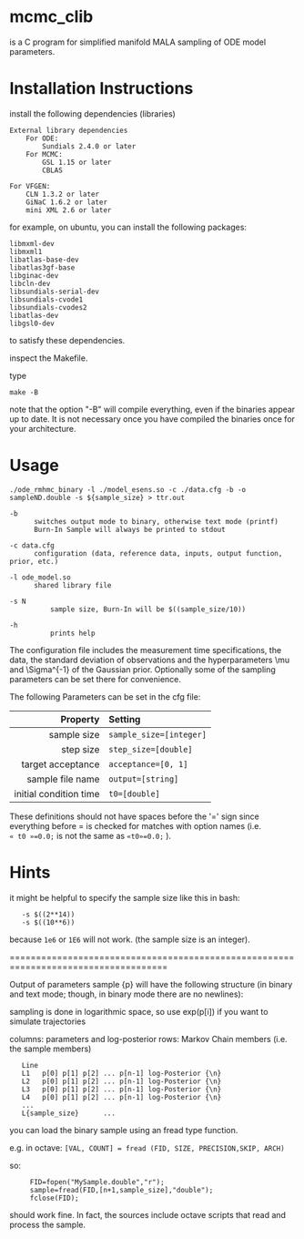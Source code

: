mcmc_clib
=========

is a C program for simplified manifold MALA sampling of ODE model parameters.


Installation Instructions
=========================

install the following dependencies (libraries)
```
External library dependencies
	For ODE: 
		Sundials 2.4.0 or later
	For MCMC:
		GSL	1.15 or later
		CBLAS

For VFGEN:
	CLN 1.3.2 or later
	GiNaC 1.6.2 or later
	mini XML 2.6 or later
```
for example, on ubuntu, you can install the following packages:

    libmxml-dev 
    libmxml1 
    libatlas-base-dev 
    libatlas3gf-base
    libginac-dev 
    libcln-dev 
    libsundials-serial-dev 
    libsundials-cvode1
    libsundials-cvodes2
    libatlas-dev
    libgsl0-dev

to satisfy these dependencies. 

inspect the Makefile.

type
```
make -B
```
note that the option "-B" will compile everything, even if the
binaries appear up to date. It is not necessary once you have compiled
the binaries once for your architecture.

Usage
=====

	./ode_rmhmc_binary -l ./model_esens.so -c ./data.cfg -b -o sampleND.double -s ${sample_size} > ttr.out

	-b 
	      switches output mode to binary, otherwise text mode (printf)
	      Burn-In Sample will always be printed to stdout

	-c data.cfg
	      configuration (data, reference data, inputs, output function, prior, etc.)

	-l ode_model.so
	      shared library file

	-s N
              sample size, Burn-In will be $((sample_size/10))

	-h 
              prints help


The configuration file includes the measurement time specifications,
the data, the standard deviation of observations and the
hyperparameters \mu and \Sigma^{-1} of the Gaussian prior.  Optionally
some of the sampling parameters can be set there for convenience.

The following Parameters can be set in the cfg file:

Property     |  Setting
-----------: | :------------
sample size  |  ```sample_size=[integer]```
step size    |  ```step_size=[double]```
target acceptance | ```acceptance=[0, 1]```
sample file name  | ```output=[string]```
initial condition time | ```t0=[double]```

These definitions should not have spaces before the '=' sign since
everything before = is checked for matches with option names (i.e.  
```« t0 »=0.0;``` is not the same as ```«t0»=0.0;``` ).


Hints
=====

it might be helpful to specify the sample size like this in bash: 
```
   -s $((2**14))
   -s $((10**6))
```
because ```1e6``` or ```1E6``` will not work. (the sample size is an integer).


====================================================================================

Output of parameters sample {p} will have the following structure (in
binary and text mode; though, in binary mode there are no newlines):

sampling is done in logarithmic space, so use exp(p[i]) if you want to simulate trajectories

columns: parameters and log-posterior
   rows: Markov Chain members (i.e. the sample members)
```
   Line 
   L1   p[0] p[1] p[2] ... p[n-1] log-Posterior {\n}
   L2   p[0] p[1] p[2] ... p[n-1] log-Posterior {\n}
   L3   p[0] p[1] p[2] ... p[n-1] log-Posterior {\n}
   L4   p[0] p[1] p[2] ... p[n-1] log-Posterior {\n}
   ...
   L{sample_size}      ...
```
you can load the binary sample using an fread type function.

e.g. in octave: ```[VAL, COUNT] = fread (FID, SIZE, PRECISION,SKIP, ARCH)```

so:
```
     FID=fopen("MySample.double","r");
     sample=fread(FID,[n+1,sample_size],"double");
     fclose(FID);
```
should work fine. In fact, the sources include octave scripts that read and process the sample. 

